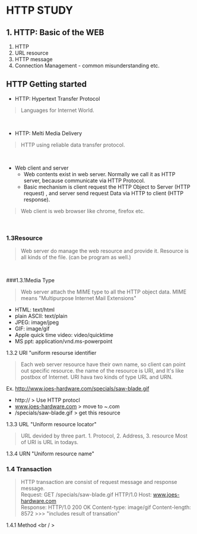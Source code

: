 # HTTP STUDY


## 1. HTTP: Basic of the WEB

1. HTTP 
2. URL resource
3. HTTP message
4. Connection Management - common misunderstanding etc.



## HTTP Getting started 

* HTTP: Hypertext Transfer Protocol
> Languages for Internet World.
<p>&nbsp;</p>

* HTTP: Melti Media Delivery 
> HTTP using reliable data transfer protocol.
<p>&nbsp;</p>

* Web client and server
    * Web contents exist in web server. Normally we call it as HTTP server, because communicate via HTTP Protocol.
    * Basic mechanism is client request the HTTP Object to Server (HTTP request) , and server send request Data via HTTP  to client (HTTP response).
> Web client is web browser like chrome, firefox etc.
<p>&nbsp;</p>

### 1.3Resource
> Web server do manage the web resource and provide it. Resource is all kinds of the file. (can be program as well.)
<p>&nbsp;</p>
###1.3.1Media Type


> Web server attach the MIME type to all the HTTP object data. MIME means "Multipurpose Internet Mail Extensions" <br />


* HTML: text/html
* plain ASCII: text/plain
* JPEG: image/jpeg
* GIF: image/gif
* Apple quick time video: video/quicktime
* MS ppt: application/vnd.ms-powerpoint

1.3.2 URI "uniform resourse identifier
> Each web server resource have their own name, so client can point out specific resource. the name of the resource is URI, and It's like postbox of Internet. URI hava two kinds of type URL and URN. <br />

Ex. http://www.joes-hardware.com/specials/saw-blade.gif<br />
* http:// > Use HTTP protocl
* www.joes-hardware.com > move to ~.com
* /specials/saw-blade.gif > get this resource <br />

1.3.3 URL "Uniform resource locator"
> URL devided by three part. 1. Protocol, 2. Address, 3. resource
> Most of URI is URL in todays. <br />

1.3.4 URN "Uniform resource name" <br />

### 1.4 Transaction
> HTTP transaction are consist of request message and response message.<br />
> Request: GET /specials/saw-blade.gif HTTP/1.0 Host: www.joes-hardware.com<br />
> Response: HTTP/1.0 200 OK Content-type: image/gif Content-length: 8572 >>> "includes result of transation"<br />

1.4.1 Method <br / >








